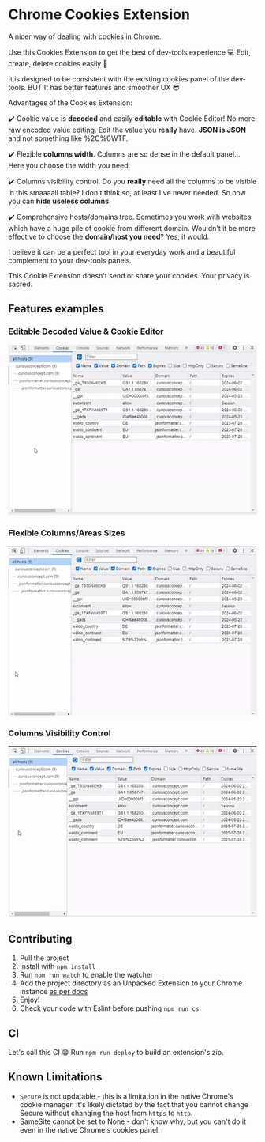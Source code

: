 # Chrome Cookies Extension
A nicer way of dealing with cookies in Chrome.

Use this Cookies Extension to get the best of dev-tools experience 💻 Edit, create, delete cookies easily 🍪

It is designed to be consistent with the existing cookies panel of the dev-tools. BUT It has better features and smoother UX 😎

Advantages of the Cookies Extension:

✔️ Cookie value is **decoded** and easily **editable** with Cookie Editor! No more raw encoded value editing. Edit the value you **really** have. **JSON is JSON** and not something like %2C%0WTF.

✔️ Flexible **columns width**. Columns are so dense in the default panel... Here you choose the width you need.

✔️ Columns visibility control. Do you **really** need all the columns to be visible in this smaaaall table? I don't think so, at least I've never needed. So now you can **hide useless columns**.

✔️ Comprehensive hosts/domains tree. Sometimes you work with websites which have a huge pile of cookie from different domain. Wouldn't it be more effective to choose the **domain/host you need**? Yes, it would.

I believe it can be a perfect tool in your everyday work and a beautiful complement to your dev-tools panels.

This Cookie Extension doesn't send or share your cookies. Your privacy is sacred.

## Features examples

### Editable Decoded Value & Cookie Editor
![Editable Decoded Value & Cookie Viewer](docs/decoded.gif)

### Flexible Columns/Areas Sizes
![Flexible Columns/Areas Sizes](docs/widths.gif)

### Columns Visibility Control
![Columns Visibility Control](docs/visibility.gif)

## Contributing

1. Pull the project
2. Install with `npm install`
3. Run `npm run watch` to enable the watcher
4. Add the project directory as an Unpacked Extension to your Chrome instance [as per docs](https://developer.chrome.com/docs/extensions/mv3/getstarted/development-basics/#load-unpacked)
5. Enjoy!
6. Check your code with Eslint before pushing `npm run cs`

## CI

Let's call this CI 😁 Run `npm run deploy` to build an extension's zip.

## Known Limitations

- `Secure` is not updatable - this is a limitation in the native Chrome's cookie manager. It's likely dictated by the fact that you cannot change Secure without changing the host from `https` to `http`.
- SameSite cannot be set to None - don't know why, but you can't do it even in the native Chrome's cookies panel.

